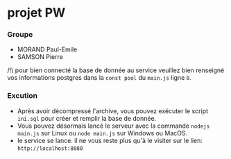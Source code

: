 # projet PW

### Groupe

- MORAND Paul-Emile
- SAMSON Pierre

/!\ pour bien connecté la base de donnée au service veuillez bien renseigné vos
informations postgres dans la `const pool` du `main.js` ligne `8`.
### Excution
- Après avoir décompressé l'archive, vous pouvez exécuter le script `ini.sql` pour créer 
et remplir la base de donnée.
- Vous pouvez désormais lancé le serveur avec la commande `nodejs main.js` sur Linux ou
`node main.js` sur Windows ou MacOS.
- le service se lance. il ne vous reste plus qu'à le visiter sur le lien: 
`http://localhost:8080`